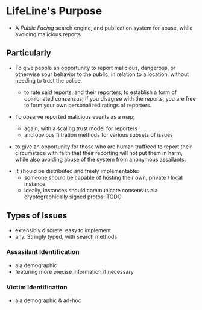 # LifeLine's Purpose

 
* A *Public Facing* search engine, and publication system for abuse, while
  avoiding malicious reports.

## Particularly

- To give people an opportunity to report malicious, dangerous, or otherwise sour
  behavior to the public, in relation to a location, without needing to trust the police.
  - to rate said reports, and their reporters, to establish a form of opinionated
    consensus; if you disagree with the reports, you are free to form your own personalized
    ratings of reporters.
- To observe reported malicious events as a map;
  - again, with a scaling trust model for reporters
  - and obvious filtration methods for various subsets of issues

- to give an opportunity for those who are human trafficed to report their circumstace
  with faith that their reporting will not put them in harm, while also avoiding abuse
  of the system from anonymous assailants.
 
* It should be distributed and freely implementable:
  - someone should be capable of hosting their own, private / local instance
  - ideally, instances should communicate consensus ala cryptographically signed protos:
    TODO
 
 
## Types of Issues

- extensibly discrete: easy to implement
- any. Stringly typed, with search methods 

### Assasilant Identification

- ala demographic
- featuring more precise information if necessary

### Victim Identification

- ala demographic & ad-hoc
